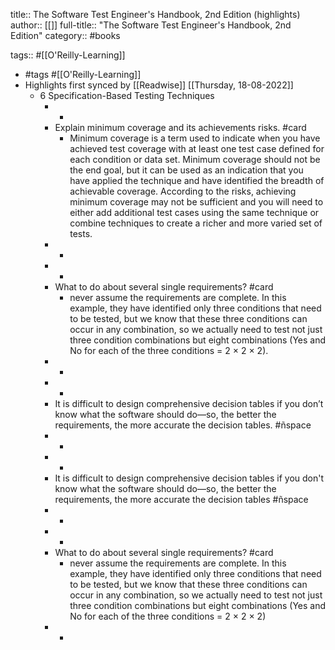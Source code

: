 title:: The Software Test Engineer's Handbook, 2nd Edition (highlights)
author:: [[]]
full-title:: "The Software Test Engineer's Handbook, 2nd Edition"
category:: #books

tags:: #[[O'Reilly-Learning]]

- #tags #[[O'Reilly-Learning]]
- Highlights first synced by [[Readwise]] [[Thursday, 18-08-2022]]
	- 6 Specification-Based Testing Techniques
		- -
		- Explain minimum coverage and its achievements risks. #card
			- Minimum coverage is a term used to indicate when you have achieved test coverage with at least one test case defined for each condition or data set. Minimum coverage should not be the end goal, but it can be used as an indication that you have applied the technique and have identified the breadth of achievable coverage. According to the risks, achieving minimum coverage may not be sufficient and you will need to either add additional test cases using the same technique or combine techniques to create a richer and more varied set of tests.
		- -
		- -
		- What to do about several single requirements? #card
			- never assume the requirements are complete. In this example, they have identified only three conditions that need to be tested, but we know that these three conditions can occur in any combination, so we actually need to test not just three condition combinations but eight combinations (Yes and No for each of the three conditions = 2 × 2 × 2).
		- -
		- -
		- It is difficult to design comprehensive decision tables if you don’t know what the software should do—so, the better the requirements, the more accurate the decision tables. #ñspace
		- -
		- -
		- It is difficult to design comprehensive decision tables if you don't know what the software should do—so, the better the requirements, the more accurate the decision tables #ñspace
		- -
		- -
		- What to do about several single requirements? #card
			- never assume the requirements are complete. In this example, they have identified only three conditions that need to be tested, but we know that these three conditions can occur in any combination, so we actually need to test not just three condition combinations but eight combinations (Yes and No for each of the three conditions = 2 × 2 × 2)
		- -